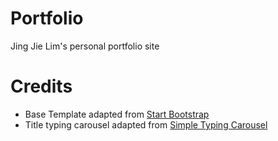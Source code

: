 # Portfolio

Jing Jie Lim's personal portfolio site

# Credits
- Base Template adapted from [Start Bootstrap](https://startbootstrap.com/themes/creative/)
- Title typing carousel adapted from [Simple Typing Carousel](https://codepen.io/Braunson/pen/tilaw)
